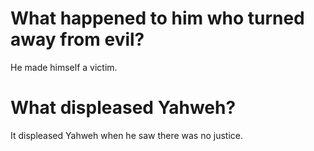 # What happened to him who turned away from evil?

He made himself a victim.

# What displeased Yahweh?

It displeased Yahweh when he saw there was no justice.
